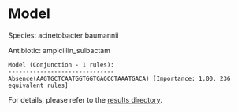 
# Model

Species: acinetobacter baumannii

Antibiotic: ampicillin_sulbactam

```
Model (Conjunction - 1 rules):
------------------------------
Absence(AAGTGCTCAATGGTGGTGAGCCTAAATGACA) [Importance: 1.00, 236 equivalent rules]

```

For details, please refer to the [results directory](../../../../../results/scm_b/acinetobacter+baumannii/ampicillin_sulbactam/repeat_0/).

